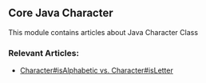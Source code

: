 ## Core Java Character

This module contains articles about Java Character Class

### Relevant Articles: 
- [Character#isAlphabetic vs. Character#isLetter](https://www.baeldung.com/java-character-isletter-isalphabetic)
